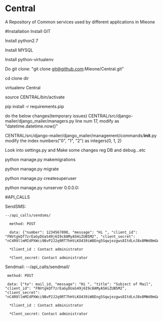 # Central
A Repository of Common services used by different applications in Mieone

#Installation
Install GIT

Install python2.7

Install MYSQL

Install python-virtualenv

Do git clone: "git clone git@github.com:Mieone/Central.git"

cd clone dir

virtualenv Central

source CENTRAL/bin/activate

pip install -r requirements.pip

do the below changes(temporary issues)
CENTRAL/src/django-mailer/django_mailer/managers.py
line num 17, modify as "datetime.datetime.now()"

CENTRAL/src/django-mailer/django_mailer/management/commands/__init__.py
modify the index numbers("0", "1", "2") as integers(0, 1, 2)

Look into settings.py and Make some changes reg DB and debug...etc

python manage.py makemigrations

python manage.py migrate

python manage.py createsuperuser

python manage.py runserver 0.0.0.0:

#API_CALLS

SendSMS:

    --/api_calls/sendsms/

      method: POST

      data: {"number": 1234567890, "message": "Hi ", "client_id": "FNVtgkQf7zrEaGyDUaS49j6I9c8AMyASHiZUB5M2", "client_secret": "nC4R9llmMIdPXWci9BvP2J2q9RT7hHtLKO439iW8Eng5Sqwjezgws8ItdLnJ8x8MWd0mGAarYSEL8a9BeVaihom3TEwswUflKJFotQiMhqbfWb3JbTbrhzaS4jtTShz7"}

      *Client_id : Contact administrator

      *Clent_secret: Contact administrator

Sendmail:
    --/api_calls/sendmail/
 
     method: POST

     data: {"to": mail_id, "message": "Hi ", "title": "Subject of Mail", "client_id": "FNVtgkQf7zrEaGyDUaS49j6I9c8AMyASHiZUB5M2", "client_secret": "nC4R9llmMIdPXWci9BvP2J2q9RT7hHtLKO439iW8Eng5Sqwjezgws8ItdLnJ8x8MWd0mGAarYSEL8a9BeVaihom3TEwswUflKJFotQiMhqbfWb3JbTbrhzaS4jtTShz7"}

      *Client_id : Contact administrator

      *Clent_secret: Contact administrator

